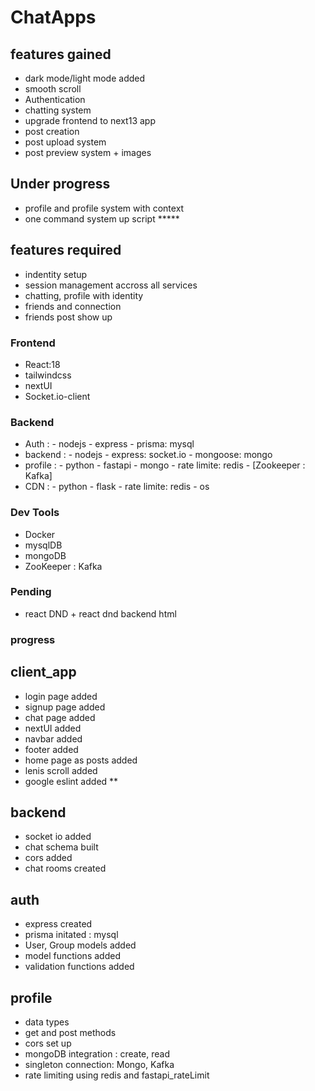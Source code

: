 # ChatApps

## features gained

- dark mode/light mode added
- smooth scroll
- Authentication
- chatting system
- upgrade frontend to next13 app
- post creation
- post upload system
- post preview system + images

## Under progress

- profile and profile system with context
- one command system up script *****

## features required

- indentity setup
- session management accross all services
- chatting, profile with identity
- friends and connection
- friends post show up

### Frontend

- React:18
- tailwindcss
- nextUI
- Socket.io-client

### Backend

- Auth :
        - nodejs
        - express
        - prisma: mysql
- backend :
        - nodejs
        - express: socket.io
        - mongoose: mongo
- profile :
        - python
        - fastapi
        - mongo
        - rate limite: redis
        - [Zookeeper : Kafka]
- CDN :
        - python
        - flask
        - rate limite: redis
        - os

### Dev Tools

- Docker
- mysqlDB
- mongoDB
- ZooKeeper : Kafka

### Pending

- react DND + react dnd backend html

### progress

## client_app

- login page added
- signup page added
- chat page added
- nextUI added
- navbar added
- footer added
- home page as posts added
- lenis scroll added
- google eslint added **

## backend

- socket io added
- chat schema built
- cors added
- chat rooms created

## auth

- express created
- prisma initated : mysql
- User, Group models added
- model functions added
- validation functions added

## profile

- data types
- get and post methods
- cors set up
- mongoDB integration : create, read
- singleton connection: Mongo, Kafka
- rate limiting using redis and fastapi_rateLimit
